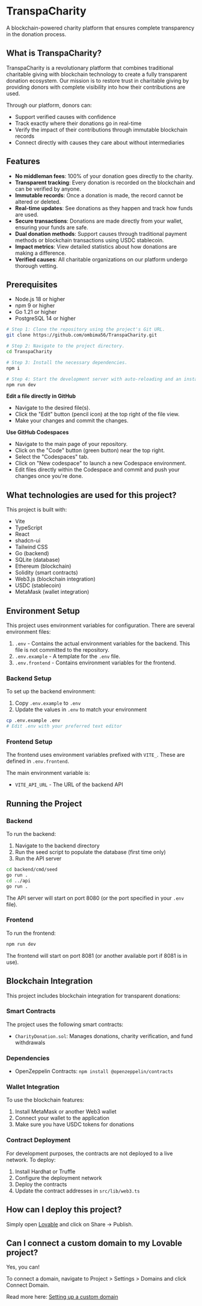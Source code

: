 # TranspaCharity

A blockchain-powered charity platform that ensures complete transparency in the donation process.

## What is TranspaCharity?

TranspaCharity is a revolutionary platform that combines traditional charitable giving with blockchain technology to create a fully transparent donation ecosystem. Our mission is to restore trust in charitable giving by providing donors with complete visibility into how their contributions are used.

Through our platform, donors can:
- Support verified causes with confidence
- Track exactly where their donations go in real-time
- Verify the impact of their contributions through immutable blockchain records
- Connect directly with causes they care about without intermediaries

## Features

- **No middleman fees**: 100% of your donation goes directly to the charity.
- **Transparent tracking**: Every donation is recorded on the blockchain and can be verified by anyone.
- **Immutable records**: Once a donation is made, the record cannot be altered or deleted.
- **Real-time updates**: See donations as they happen and track how funds are used.
- **Secure transactions**: Donations are made directly from your wallet, ensuring your funds are safe.
- **Dual donation methods**: Support causes through traditional payment methods or blockchain transactions using USDC stablecoin.
- **Impact metrics**: View detailed statistics about how donations are making a difference.
- **Verified causes**: All charitable organizations on our platform undergo thorough vetting.


## Prerequisites

- Node.js 18 or higher
- npm 9 or higher
- Go 1.21 or higher
- PostgreSQL 14 or higher

```sh
# Step 1: Clone the repository using the project's Git URL.
git clone https://github.com/ombima56/TranspaCharity.git

# Step 2: Navigate to the project directory.
cd TranspaCharity

# Step 3: Install the necessary dependencies.
npm i

# Step 4: Start the development server with auto-reloading and an instant preview.
npm run dev
```

**Edit a file directly in GitHub**

- Navigate to the desired file(s).
- Click the "Edit" button (pencil icon) at the top right of the file view.
- Make your changes and commit the changes.

**Use GitHub Codespaces**

- Navigate to the main page of your repository.
- Click on the "Code" button (green button) near the top right.
- Select the "Codespaces" tab.
- Click on "New codespace" to launch a new Codespace environment.
- Edit files directly within the Codespace and commit and push your changes once you're done.

## What technologies are used for this project?

This project is built with:

- Vite
- TypeScript
- React
- shadcn-ui
- Tailwind CSS
- Go (backend)
- SQLite (database)
- Ethereum (blockchain)
- Solidity (smart contracts)
- Web3.js (blockchain integration)
- USDC (stablecoin)
- MetaMask (wallet integration)

## Environment Setup

This project uses environment variables for configuration. There are several environment files:

1. `.env` - Contains the actual environment variables for the backend. This file is not committed to the repository.
2. `.env.example` - A template for the `.env` file.
3. `.env.frontend` - Contains environment variables for the frontend.

### Backend Setup

To set up the backend environment:

1. Copy `.env.example` to `.env`
2. Update the values in `.env` to match your environment

```sh
cp .env.example .env
# Edit .env with your preferred text editor
```

### Frontend Setup

The frontend uses environment variables prefixed with `VITE_`. These are defined in `.env.frontend`.

The main environment variable is:

- `VITE_API_URL` - The URL of the backend API

## Running the Project

### Backend

To run the backend:

1. Navigate to the backend directory
2. Run the seed script to populate the database (first time only)
3. Run the API server

```sh
cd backend/cmd/seed
go run .
cd ../api
go run .
```

The API server will start on port 8080 (or the port specified in your `.env` file).

### Frontend

To run the frontend:

```sh
npm run dev
```

The frontend will start on port 8081 (or another available port if 8081 is in use).

## Blockchain Integration

This project includes blockchain integration for transparent donations:

### Smart Contracts

The project uses the following smart contracts:

- `CharityDonation.sol`: Manages donations, charity verification, and fund withdrawals

### Dependencies

- OpenZeppelin Contracts: `npm install @openzeppelin/contracts`

### Wallet Integration

To use the blockchain features:

1. Install MetaMask or another Web3 wallet
2. Connect your wallet to the application
3. Make sure you have USDC tokens for donations

### Contract Deployment

For development purposes, the contracts are not deployed to a live network. To deploy:

1. Install Hardhat or Truffle
2. Configure the deployment network
3. Deploy the contracts
4. Update the contract addresses in `src/lib/web3.ts`

## How can I deploy this project?

Simply open [Lovable](https://lovable.dev/projects/e95a2fa6-e1d3-4d15-99e3-c48efadf7d4f) and click on Share -> Publish.

## Can I connect a custom domain to my Lovable project?

Yes, you can!

To connect a domain, navigate to Project > Settings > Domains and click Connect Domain.

Read more here: [Setting up a custom domain](https://docs.lovable.dev/tips-tricks/custom-domain#step-by-step-guide)
